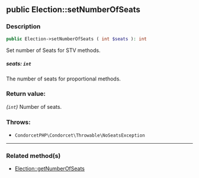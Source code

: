 ## public Election::setNumberOfSeats

### Description    

```php
public Election->setNumberOfSeats ( int $seats ): int
```

Set number of Seats for STV methods.
    

##### **seats:** *```int```*   
The number of seats for proportional methods.    


### Return value:   

*(```int```)* Number of seats.



### Throws:   

* ```CondorcetPHP\Condorcet\Throwable\NoSeatsException```

---------------------------------------

### Related method(s)      

* [Election::getNumberOfSeats](../Election%20Class/public%20Election--getNumberOfSeats.md)    
